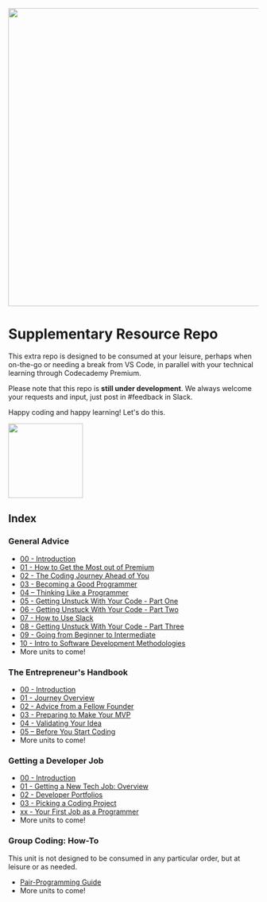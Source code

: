 <img src="https://codecademy-images.s3.amazonaws.com/premium/premium-logo-blue.png" width="600"/>

# Supplementary Resource Repo

This extra repo is designed to be consumed at your leisure, perhaps when on-the-go or needing a break from VS Code, in parallel with your technical learning through Codecademy Premium.

Please note that this repo is **still under development**.  We always welcome your requests and input, just post in #feedback in Slack.

Happy coding and happy learning!  Let's do this.

<img src="https://i.imgur.com/R7ncGUI.png" width="150"/>

## Index

### General Advice

* [00 - Introduction](https://github.com/codecademy-coaches/premium-supplemental-repo/blob/master/general-advice/00-introduction.md)
* [01 - How to Get the Most out of Premium](https://github.com/codecademy-coaches/premium-supplemental-repo/blob/master/general-advice/01-get-the-most-from-premium.md)
* [02 - The Coding Journey Ahead of You](https://github.com/codecademy-coaches/premium-supplemental-repo/blob/master/general-advice/02-the-coding-journey.md)
* [03 - Becoming a Good Programmer](https://github.com/codecademy-coaches/premium-supplemental-repo/blob/master/general-advice/03-becoming-a-good-programmer.md)
* [04 – Thinking Like a Programmer](https://github.com/codecademy-coaches/premium-supplemental-repo/blob/master/general-advice/04-thinking-like-a-programmer.md)
* [05 - Getting Unstuck With Your Code - Part One](https://github.com/codecademy-coaches/premium-supplemental-repo/blob/master/general-advice/05-getting-unstuck-part-one.md)
* [06 - Getting Unstuck With Your Code - Part Two](https://github.com/codecademy-coaches/premium-supplemental-repo/blob/master/general-advice/06-getting-unstuck-part-two.md)
* [07 - How to Use Slack](https://github.com/codecademy-coaches/premium-supplemental-repo/blob/master/general-advice/07-how-to-use-slack.md)
* [08 - Getting Unstuck With Your Code - Part Three](https://github.com/codecademy-coaches/premium-supplemental-repo/blob/master/general-advice/08-getting-unstuck-part-three.md)
* [09 - Going from Beginner to Intermediate](https://github.com/codecademy-coaches/premium-supplemental-repo/blob/master/general-advice/09-going-from-beginner-to-intermediate.md)
* [10 - Intro to Software Development Methodologies](https://github.com/codecademy-coaches/premium-supplemental-repo/blob/master/general-advice/10-intro-to-software-development-methodologies.md)
* More units to come!


### The Entrepreneur's Handbook
* [00 - Introduction](https://github.com/codecademy-coaches/premium-supplemental-repo/blob/master/entrepreneurship/00-introduction.md)
* [01 - Journey Overview](https://github.com/codecademy-coaches/premium-supplemental-repo/blob/master/entrepreneurship/01-journey-overview.md)
* [02 - Advice from a Fellow Founder](https://github.com/codecademy-coaches/premium-supplemental-repo/blob/master/entrepreneurship/02-advice-from-a-fellow-founder.md)
* [03 - Preparing to Make Your MVP](https://github.com/codecademy-coaches/premium-supplemental-repo/blob/master/entrepreneurship/03-preparing-to-make-your-mvp.md)
* [04 - Validating Your Idea](https://github.com/codecademy-coaches/premium-supplemental-repo/blob/master/entrepreneurship/04-validating-your-idea.md)
* [05 – Before You Start Coding](https://github.com/codecademy-coaches/premium-supplemental-repo/blob/master/entrepreneurship/05-before-you-start-coding.md)
* More units to come!

### Getting a Developer Job
* [00 - Introduction](https://github.com/codecademy-coaches/premium-supplemental-repo/blob/master/getting-a-developer-job/00-introduction.md)
* [01 - Getting a New Tech Job: Overview](https://github.com/codecademy-coaches/premium-supplemental-repo/blob/master/getting-a-developer-job/01-getting-a-new-tech-job-overview.md)
* [02 - Developer Portfolios](https://github.com/codecademy-coaches/premium-supplemental-repo/blob/master/getting-a-developer-job/02-developer-portfolios.md)
* [03 - Picking a Coding Project](https://github.com/codecademy-coaches/premium-supplemental-repo/blob/master/getting-a-developer-job/03-picking-a-coding-project.md)
* [xx - Your First Job as a Programmer](https://github.com/codecademy-coaches/premium-supplemental-repo/blob/master/getting-a-developer-job/xx-your-first-job-as-a-programmer.md)
* More units to come!

### Group Coding: How-To
This unit is not designed to be consumed in any particular order, but at leisure or as needed.
* [Pair-Programming Guide](https://github.com/codecademy-coaches/premium-supplemental-repo/blob/master/group-coding-how-to/pair-programming-guide.md)
* More units to come!
